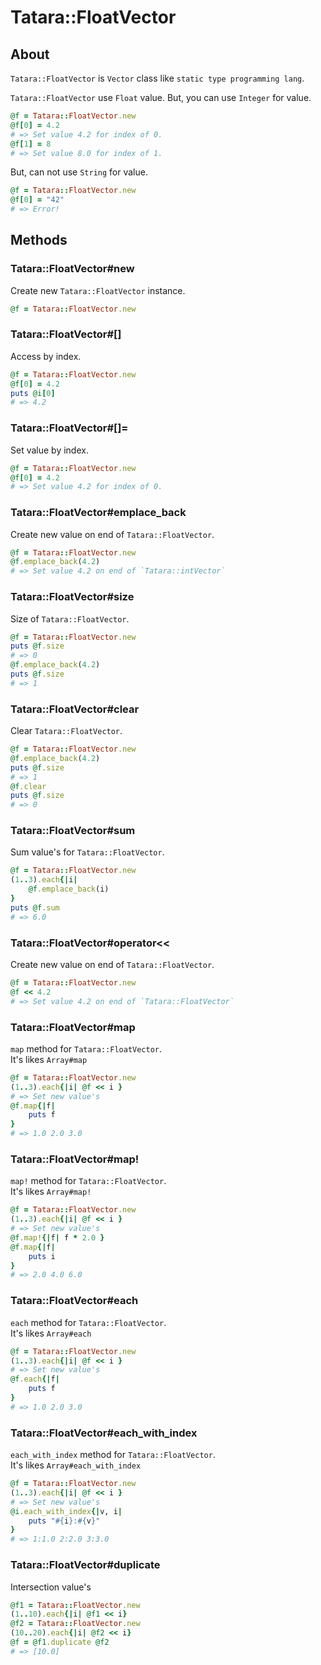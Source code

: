 # Tatara::FloatVector
## About

`Tatara::FloatVector` is `Vector` class like `static type programming lang`.

`Tatara::FloatVector` use `Float` value.
But, you can use `Integer` for value.

```ruby
@f = Tatara::FloatVector.new
@f[0] = 4.2
# => Set value 4.2 for index of 0.
@f[1] = 8
# => Set value 8.0 for index of 1.
```

But, can not use `String` for value.

```ruby
@f = Tatara::FloatVector.new
@f[0] = "42"
# => Error!
```

## Methods
### Tatara::FloatVector#new

Create new `Tatara::FloatVector` instance.

```ruby
@f = Tatara::FloatVector.new
```


### Tatara::FloatVector#\[\]

Access by index.

```ruby
@f = Tatara::FloatVector.new
@f[0] = 4.2
puts @i[0]
# => 4.2
```

### Tatara::FloatVector#\[\]=

Set value by index.

```ruby
@f = Tatara::FloatVector.new
@f[0] = 4.2
# => Set value 4.2 for index of 0.
```

### Tatara::FloatVector#emplace_back

Create new value on end of `Tatara::FloatVector`.

```ruby
@f = Tatara::FloatVector.new
@f.emplace_back(4.2)
# => Set value 4.2 on end of `Tatara::intVector`
```

### Tatara::FloatVector#size

Size of `Tatara::FloatVector`.

```ruby
@f = Tatara::FloatVector.new
puts @f.size
# => 0
@f.emplace_back(4.2)
puts @f.size
# => 1
```

### Tatara::FloatVector#clear

Clear `Tatara::FloatVector`.

```ruby
@f = Tatara::FloatVector.new
@f.emplace_back(4.2)
puts @f.size
# => 1
@f.clear
puts @f.size
# => 0
```

### Tatara::FloatVector#sum

Sum value's for `Tatara::FloatVector`.

```ruby
@f = Tatara::FloatVector.new
(1..3).each{|i|
    @f.emplace_back(i)
}
puts @f.sum
# => 6.0
```

### Tatara::FloatVector#operator<<

Create new value on end of `Tatara::FloatVector`.

```ruby
@f = Tatara::FloatVector.new
@f << 4.2
# => Set value 4.2 on end of `Tatara::FloatVector`
```

### Tatara::FloatVector#map

`map` method for `Tatara::FloatVector`.  
It's likes `Array#map`

```ruby
@f = Tatara::FloatVector.new
(1..3).each{|i| @f << i }
# => Set new value's
@f.map{|f|
    puts f
}
# => 1.0 2.0 3.0
```

### Tatara::FloatVector#map!

`map!` method for `Tatara::FloatVector`.  
It's likes `Array#map!`

```ruby
@f = Tatara::FloatVector.new
(1..3).each{|i| @f << i }
# => Set new value's
@f.map!{|f| f * 2.0 }
@f.map{|f|
    puts i
}
# => 2.0 4.0 6.0
```

### Tatara::FloatVector#each

`each` method for `Tatara::FloatVector`.  
It's likes `Array#each`

```ruby
@f = Tatara::FloatVector.new
(1..3).each{|i| @f << i }
# => Set new value's
@f.each{|f|
    puts f
}
# => 1.0 2.0 3.0
```

### Tatara::FloatVector#each_with_index

`each_with_index` method for `Tatara::FloatVector`.  
It's likes `Array#each_with_index`

```ruby
@f = Tatara::FloatVector.new
(1..3).each{|i| @f << i }
# => Set new value's
@i.each_with_index{|v, i|
    puts "#{i}:#{v}"
}
# => 1:1.0 2:2.0 3:3.0
```

### Tatara::FloatVector#duplicate

Intersection value's

```ruby
@f1 = Tatara::FloatVector.new
(1..10).each{|i| @f1 << i}
@f2 = Tatara::FloatVector.new
(10..20).each{|i| @f2 << i}
@f = @f1.duplicate @f2
# => [10.0]
```
